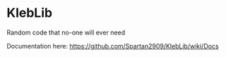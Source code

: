 # KlebLib

Random code that no-one will ever need

Documentation here: https://github.com/Spartan2909/KlebLib/wiki/Docs
